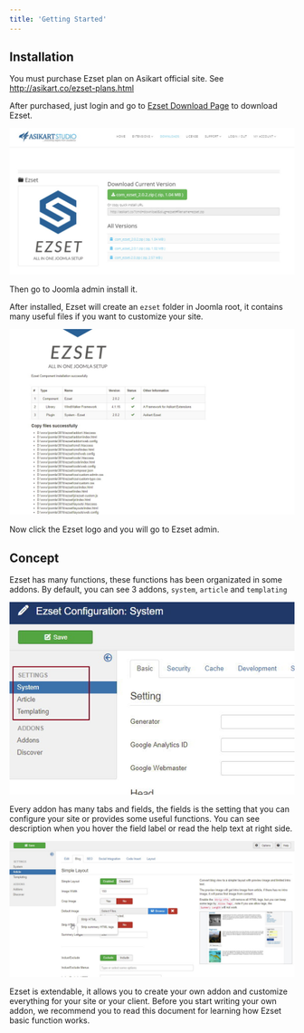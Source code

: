 ```yaml
---
title: 'Getting Started'
---
```


## Installation

You must purchase Ezset plan on Asikart official site. See http://asikart.co/ezset-plans.html

After purchased, just login and go to [Ezset Download Page](http://asikart.co/downloads/ezset.html) to download Ezset.

![](p-2017-10-25-001.jpg)

Then go to Joomla admin install it.

After installed, Ezset will create an `ezset` folder in Joomla root, it contains many useful files if you want to customize your site.

![](p-2017-10-25-002.jpg)

Now click the Ezset logo and you will go to Ezset admin.

## Concept

Ezset has many functions, these functions has been organizated in some addons. By default, you can see 3 addons, `system`, `article` and `templating`

![](p-2017-10-25-003.jpg)

Every addon has many tabs and fields, the fields is the setting that you can configure your site or provides some useful functions. You can see description when you hover the field label or read the help text at right side.

![](p-2017-10-25-005.jpg)

Ezset is extendable, it allows you to create your own addon and customize everything for your site or your client. Before you start writing your own addon, we recommend you to read this document for learning how Ezset basic function works.


